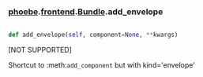 ### [phoebe](phoebe.md).[frontend](frontend.md).[Bundle](Bundle.md).add_envelope

```py

def add_envelope(self, component=None, **kwargs)

```



[NOT SUPPORTED]

Shortcut to :meth:`add_component` but with kind='envelope'

